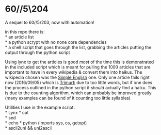 # 60//5\204

A sequel to 60//5\203, now with automation!

in this repo there is:  
    * an article list   
    * a python scrypt with no none core dependencies  
    * a shell script that goes through the list, grabbing the articles putting the output through the python script  

Using lynx to get the articles is good _most_ of the time this is demonstrated in the included script which is meant for pulling the 1000 articles that are important to have in every wikipedia & convert them into haikus. The wikipedia chosen was the [Simple English](https://simple.wikipedia.org/wiki/) one. Only one article fails right now (2016/09/05) which is [Trimurti](https://simple.wikipedia.org/wiki/Trimurti) due to too little words, but if one does the process outlined in the python script it _should_ actually find a haiku. This is due to the counting algorithm, which can probably be improved greatly (many examples can be found of it counting too little syllables)  

Utilities I use in the example script:  
    * Lynx
    * cat  
    * sed  
    * echo
    * python (imports sys, os, getopt)  
    * ascii2uni && uni2ascii 


